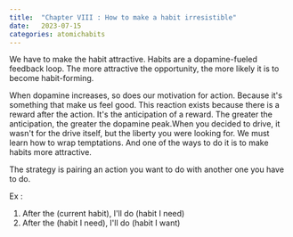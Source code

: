```yaml
---
title:  "Chapter VIII : How to make a habit irresistible"
date:   2023-07-15
categories: atomichabits
---
```

We have to make the habit attractive. Habits are a dopamine-fueled feedback loop. The more attractive the opportunity, the more likely it is to become habit-forming.

When dopamine increases, so does our motivation for action. Because it's something that make us feel good. This reaction exists because there is a reward after the action. It's the anticipation of a reward. The greater the anticipation, the greater the dopamine peak.When you decided to drive, it wasn't for the drive itself, but the liberty you were looking for.
We must learn how to wrap temptations. And one of the ways to do it is to make habits more attractive.

The strategy is pairing an action you want to do with another one you have to do.

Ex :
1. After the (current habit), I'll do (habit I need)
2. After the (habit I need), I'll do (habit I want)
